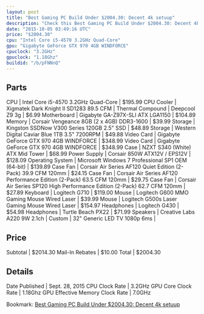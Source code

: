 ```yaml
---
layout: post
title: "Best Gaming PC Build Under $2004.30: Decent 4k setuup"
description: "Check this Best Gaming PC Build Under $2004.30: Decent 4k setuup. CPU: Intel Core i5-4570 3.2GHz Quad-Core, CPU Cooler: Xigmatek Dark Knight II SD1283 89.5 CFM, Thermal Co"
date: "2015-10-05 03:49:16 UTC"
price: "$2004.30"
cpu: "Intel Core i5-4570 3.2GHz Quad-Core"
gpu: "Gigabyte GeForce GTX 970 4GB WINDFORCE"
cpuclock: "3.2GHz"
gpuclock: "1.18Ghz"
buildid: "/b/pFNNnQ"
---
```


## Parts

CPU | Intel Core i5-4570 3.2GHz Quad-Core | $195.99
CPU Cooler | Xigmatek Dark Knight II SD1283 89.5 CFM | 
Thermal Compound | Deepcool Z9 3g | $6.99
Motherboard | Gigabyte GA-Z97X-SLI ATX LGA1150 | $104.89
Memory | Corsair Vengeance 8GB (2 x 4GB) DDR3-1600 | $39.99
Storage | Kingston SSDNow V300 Series 120GB 2.5" SSD | $48.89
Storage | Western Digital Caviar Blue 1TB 3.5" 7200RPM | $49.88
Video Card | Gigabyte GeForce GTX 970 4GB WINDFORCE | $348.99
Video Card | Gigabyte GeForce GTX 970 4GB WINDFORCE | $348.99
Case | NZXT S340 (White) ATX Mid Tower | $68.99
Power Supply | Corsair 850W ATX12V / EPS12V | $128.09
Operating System | Microsoft Windows 7 Professional SP1 OEM (64-bit) | $139.89
Case Fan | Corsair Air Series AF120 Quiet Edition (2-Pack) 39.9 CFM 120mm | $24.15
Case Fan | Corsair Air Series AF120 Performance Edition (2-Pack) 63.5 CFM 120mm | $29.75
Case Fan | Corsair Air Series SP120 High Performance Edition (2-Pack) 62.7 CFM 120mm | $27.89
Keyboard | Logitech G710 | $119.00
Mouse | Logitech G600 MMO Gaming Mouse Wired Laser | $39.99
Mouse | Logitech G500s Laser Gaming Mouse Wired Laser | $154.97
Headphones | Logitech G430 | $54.98
Headphones | Turtle Beach PX22 | $71.99
Speakers | Creative Labs A220 9W 2.1ch | 
Custom | 32" Generic LED TV 1080p 6ms | 

## Price

Subtotal | $2014.30
Mail-In Rebates | $10.00
Total | $2004.30

## Details

Date Published | Sept. 28, 2015
CPU Clock Rate | 3.2GHz
GPU Core Clock Rate | 1.18Ghz
GPU Effective Memory Clock Rate | 7.0GHz

Bookmark: [Best Gaming PC Build Under $2004.30: Decent 4k setuup](http://pcbuilders.github.io/2015/10/05/best-gaming-pc-build-under-2004-dollars-dot-30-decent-4k-setuup/)
